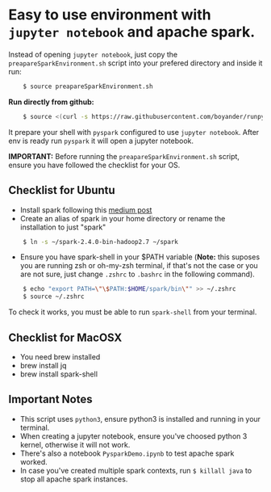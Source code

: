 # Easy to use environment with `jupyter notebook` and apache spark.

Instead of opening `jupyter notebook`, just copy the `preapareSparkEnvironment.sh` script into your prefered directory and inside it run:

```bash
    $ source preapareSparkEnvironment.sh
```

**Run directly from github:**

```bash
    $ source <(curl -s https://raw.githubusercontent.com/boyander/runpyspark/master/prepareSparkEnvironment.sh)
```

It prepare your shell with `pyspark` configured to use `jupyter notebook`. After env is ready run `pyspark` it will open a jupyter notebook.

**IMPORTANT:** Before running the `preapareSparkEnvironment.sh` script, ensure you have followed the checklist for your OS.

## Checklist for Ubuntu
* Install spark following this [medium post](https://medium.com/@josemarcialportilla/installing-scala-and-spark-on-ubuntu-5665ee4b62b1)
* Create an alias of spark in your home directory or rename the installation to just "spark"

```bash
    $ ln -s ~/spark-2.4.0-bin-hadoop2.7 ~/spark
```

* Ensure you have spark-shell in your $PATH variable (**Note:** this suposes you are running zsh or oh-my-zsh terminal, if that's not the case or you are not sure, just change `.zshrc` to `.bashrc` in the following command).

```bash
    $ echo "export PATH=\"\$PATH:$HOME/spark/bin\"" >> ~/.zshrc
    $ source ~/.zshrc
```
To check it works, you must be able to run `spark-shell` from your terminal.


## Checklist for MacOSX
* You need brew installed
* brew install jq 
* brew install spark-shell

## Important Notes
* This script uses `python3`, ensure python3 is installed and running in your terminal.
* When creating a jupyter notebook, ensure you've choosed python 3 kernel, otherwise it will not work.
* There's also a notebook `PysparkDemo.ipynb` to test apache spark worked.
* In case you've created multiple spark contexts, run `$ killall java` to stop all apache spark instances.